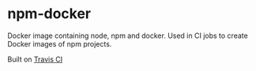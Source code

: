 # npm-docker
Docker image containing node, npm and docker. Used in CI jobs to create Docker images of npm projects.

Built on [Travis CI](https://travis-ci.org/csabasulyok/npm-docker)